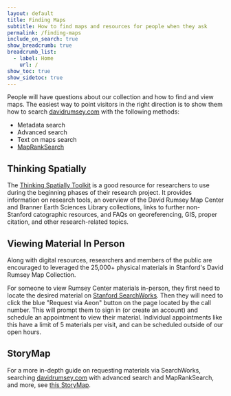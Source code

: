 ```yaml
---
layout: default
title: Finding Maps
subtitle: How to find maps and resources for people when they ask
permalink: /finding-maps
include_on_search: true
show_breadcrumb: true
breadcrumb_list:
  - label: Home
    url: /
show_toc: true
show_sidetoc: true
---
```

<!--{: .alert .alert-dismissible .alert-warning}
Site is currently being developed – please excuse the incompleteness-->

People will have questions about our collection and how to find and view maps. The easiest way to point visitors in the right direction is to show them how to search [davidrumsey.com](https://www.davidrumsey.com) with the following methods:
- Metadata search
- Advanced search
- Text on maps search
- [MapRankSearch](https://rumsey.mapranksearch.com) 

## Thinking Spatially

The [Thinking Spatially Toolkit](https://davidrumseymapcenter.github.io/thinking-spatially-toolkit/) is a good resource for researchers to use during the beginning phases of their research project. It provides information on research tools, an overview of the David Rumsey Map Center and Branner Earth Sciences Library collections, links to further non-Stanford catographic resources, and FAQs on georeferencing, GIS, proper citation, and other research-related topics.

## Viewing Material In Person
Along with digital resources, researchers and members of the public are encouraged to leveraged the 25,000+ physical materials in Stanford's David Rumsey Map Collection.

For someone to view Rumsey Center materials in-person, they first need to locate the desired material on [Stanford SearchWorks](https://searchworks.stanford.edu). Then they will need to click the blue "Request via Aeon" button on the page located by the call number. This will prompt them to sign in (or create an account) and schedule an appointment to view their material. Individual appointments like this have a limit of 5 materials per visit, and can be scheduled outside of our open hours.

## StoryMap
For a more in-depth guide on requesting materials via SearchWorks, searching [davidrumsey.com](https://www.davidrumsey.com) with advanced search and MapRankSearch, and more, see [this StoryMap](https://storymaps.arcgis.com/stories/716f4ef04a7244f98bab8c32df0525d6).


